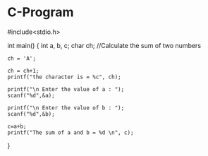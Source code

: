 # C-Program
#include<stdio.h>

int main()
{
    int a, b, c;
    char ch;
    //Calculate the sum of two numbers

    ch = 'A';

    ch = ch+1;
    printf("the character is = %c", ch);

    printf("\n Enter the value of a : ");
    scanf("%d",&a);

    printf("\n Enter the value of b : ");
    scanf("%d",&b);

    c=a+b;
    printf("The sum of a and b = %d \n", c);
}
